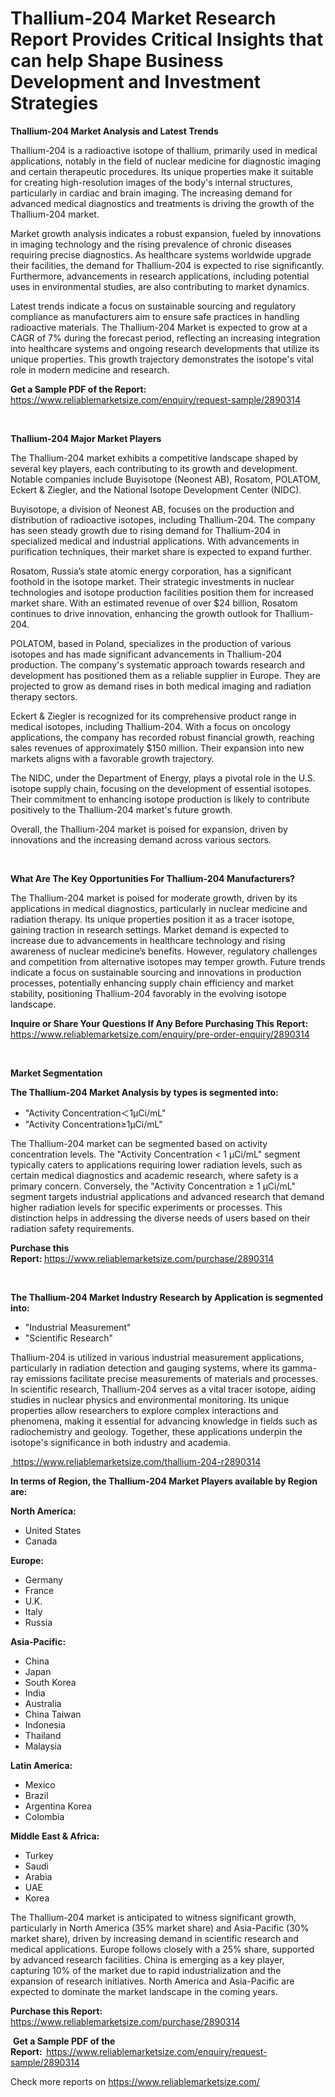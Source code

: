 <p><h1>Thallium-204 Market Research Report Provides Critical Insights that can help Shape Business Development and Investment Strategies</h1></p><p><strong>Thallium-204 Market Analysis and Latest Trends</strong></p>
<p><p>Thallium-204 is a radioactive isotope of thallium, primarily used in medical applications, notably in the field of nuclear medicine for diagnostic imaging and certain therapeutic procedures. Its unique properties make it suitable for creating high-resolution images of the body's internal structures, particularly in cardiac and brain imaging. The increasing demand for advanced medical diagnostics and treatments is driving the growth of the Thallium-204 market.</p><p>Market growth analysis indicates a robust expansion, fueled by innovations in imaging technology and the rising prevalence of chronic diseases requiring precise diagnostics. As healthcare systems worldwide upgrade their facilities, the demand for Thallium-204 is expected to rise significantly. Furthermore, advancements in research applications, including potential uses in environmental studies, are also contributing to market dynamics. </p><p>Latest trends indicate a focus on sustainable sourcing and regulatory compliance as manufacturers aim to ensure safe practices in handling radioactive materials. The Thallium-204 Market is expected to grow at a CAGR of 7% during the forecast period, reflecting an increasing integration into healthcare systems and ongoing research developments that utilize its unique properties. This growth trajectory demonstrates the isotope's vital role in modern medicine and research.</p></p>
<p><strong>Get a Sample PDF of the Report:&nbsp;</strong> <a href="https://www.reliablemarketsize.com/enquiry/request-sample/2890314?utm_campaign=3076&utm_medium=2&utm_source=Github&utm_content=ia&utm_term=14032025&utm_id=thallium-204">https://www.reliablemarketsize.com/enquiry/request-sample/2890314</a></p>
<p>&nbsp;</p>
<p><strong>Thallium-204 Major Market Players</strong></p>
<p><p>The Thallium-204 market exhibits a competitive landscape shaped by several key players, each contributing to its growth and development. Notable companies include Buyisotope (Neonest AB), Rosatom, POLATOM, Eckert & Ziegler, and the National Isotope Development Center (NIDC).</p><p>Buyisotope, a division of Neonest AB, focuses on the production and distribution of radioactive isotopes, including Thallium-204. The company has seen steady growth due to rising demand for Thallium-204 in specialized medical and industrial applications. With advancements in purification techniques, their market share is expected to expand further.</p><p>Rosatom, Russia’s state atomic energy corporation, has a significant foothold in the isotope market. Their strategic investments in nuclear technologies and isotope production facilities position them for increased market share. With an estimated revenue of over $24 billion, Rosatom continues to drive innovation, enhancing the growth outlook for Thallium-204.</p><p>POLATOM, based in Poland, specializes in the production of various isotopes and has made significant advancements in Thallium-204 production. The company's systematic approach towards research and development has positioned them as a reliable supplier in Europe. They are projected to grow as demand rises in both medical imaging and radiation therapy sectors.</p><p>Eckert & Ziegler is recognized for its comprehensive product range in medical isotopes, including Thallium-204. With a focus on oncology applications, the company has recorded robust financial growth, reaching sales revenues of approximately $150 million. Their expansion into new markets aligns with a favorable growth trajectory.</p><p>The NIDC, under the Department of Energy, plays a pivotal role in the U.S. isotope supply chain, focusing on the development of essential isotopes. Their commitment to enhancing isotope production is likely to contribute positively to the Thallium-204 market's future growth.</p><p>Overall, the Thallium-204 market is poised for expansion, driven by innovations and the increasing demand across various sectors.</p></p>
<p>&nbsp;</p>
<p><strong>What Are The Key Opportunities For Thallium-204 Manufacturers?</strong></p>
<p><p>The Thallium-204 market is poised for moderate growth, driven by its applications in medical diagnostics, particularly in nuclear medicine and radiation therapy. Its unique properties position it as a tracer isotope, gaining traction in research settings. Market demand is expected to increase due to advancements in healthcare technology and rising awareness of nuclear medicine’s benefits. However, regulatory challenges and competition from alternative isotopes may temper growth. Future trends indicate a focus on sustainable sourcing and innovations in production processes, potentially enhancing supply chain efficiency and market stability, positioning Thallium-204 favorably in the evolving isotope landscape.</p></p>
<p><strong>Inquire or Share Your Questions If Any Before Purchasing This Report:</strong> <a href="https://www.reliablemarketsize.com/enquiry/pre-order-enquiry/2890314?utm_campaign=3076&utm_medium=2&utm_source=Github&utm_content=ia&utm_term=14032025&utm_id=thallium-204">https://www.reliablemarketsize.com/enquiry/pre-order-enquiry/2890314</a></p>
<p>&nbsp;</p>
<p><strong>Market Segmentation</strong></p>
<p><strong>The Thallium-204 Market Analysis by types is segmented into:</strong></p>
<p><ul><li>"Activity Concentration＜1μCi/mL"</li><li>"Activity Concentration≥1μCi/mL"</li></ul></p>
<p><p>The Thallium-204 market can be segmented based on activity concentration levels. The "Activity Concentration < 1 μCi/mL" segment typically caters to applications requiring lower radiation levels, such as certain medical diagnostics and academic research, where safety is a primary concern. Conversely, the "Activity Concentration ≥ 1 μCi/mL" segment targets industrial applications and advanced research that demand higher radiation levels for specific experiments or processes. This distinction helps in addressing the diverse needs of users based on their radiation safety requirements.</p></p>
<p><strong>Purchase this Report:&nbsp;</strong><a href="https://www.reliablemarketsize.com/purchase/2890314?utm_campaign=3076&utm_medium=2&utm_source=Github&utm_content=ia&utm_term=14032025&utm_id=thallium-204">https://www.reliablemarketsize.com/purchase/2890314</a></p>
<p>&nbsp;</p>
<p><strong>The Thallium-204 Market Industry Research by Application is segmented into:</strong></p>
<p><ul><li>"Industrial Measurement"</li><li>"Scientific Research"</li></ul></p>
<p><p>Thallium-204 is utilized in various industrial measurement applications, particularly in radiation detection and gauging systems, where its gamma-ray emissions facilitate precise measurements of materials and processes. In scientific research, Thallium-204 serves as a vital tracer isotope, aiding studies in nuclear physics and environmental monitoring. Its unique properties allow researchers to explore complex interactions and phenomena, making it essential for advancing knowledge in fields such as radiochemistry and geology. Together, these applications underpin the isotope's significance in both industry and academia.</p></p>
<p><a href="https://www.reliablemarketsize.com/thallium-204-r2890314?utm_campaign=3076&utm_medium=2&utm_source=Github&utm_content=ia&utm_term=14032025&utm_id=thallium-204">&nbsp;https://www.reliablemarketsize.com/thallium-204-r2890314</a></p>
<p><strong>In terms of Region, the Thallium-204 Market Players available by Region are:</strong></p>
<p>
    <p> <strong> North America: </strong>
        <ul>
            <li>United States</li>
            <li>Canada</li>
        </ul>
        </p> 
    <p> <strong> Europe: </strong>
        <ul>
            <li>Germany</li>
            <li>France</li>
            <li>U.K.</li>
            <li>Italy</li>
            <li>Russia</li>
        </ul>
        </p> 
    <p> <strong> Asia-Pacific: </strong>
        <ul>
            <li>China</li>
            <li>Japan</li>
            <li>South Korea</li>
            <li>India</li>
            <li>Australia</li>
            <li>China Taiwan</li>
            <li>Indonesia</li>
            <li>Thailand</li>
            <li>Malaysia</li>
        </ul>
        </p> 
    <p> <strong> Latin America: </strong>
        <ul>
            <li>Mexico</li>
            <li>Brazil</li>
            <li>Argentina Korea</li>
            <li>Colombia</li>
        </ul>
        </p> 
    <p> <strong> Middle East & Africa: </strong>
        <ul>
            <li>Turkey</li>
            <li>Saudi</li>
            <li>Arabia</li>
            <li>UAE</li>
            <li>Korea</li>
        </ul>
    </p>
    </p>
<p><p>The Thallium-204 market is anticipated to witness significant growth, particularly in North America (35% market share) and Asia-Pacific (30% market share), driven by increasing demand in scientific research and medical applications. Europe follows closely with a 25% share, supported by advanced research facilities. China is emerging as a key player, capturing 10% of the market due to rapid industrialization and the expansion of research initiatives. North America and Asia-Pacific are expected to dominate the market landscape in the coming years.</p></p>
<p><strong>Purchase this Report: </strong><a href="https://www.reliablemarketsize.com/purchase/2890314?utm_campaign=3076&utm_medium=2&utm_source=Github&utm_content=ia&utm_term=14032025&utm_id=thallium-204">https://www.reliablemarketsize.com/purchase/2890314</a></p>
<p>&nbsp;<strong>Get a Sample PDF of the Report:&nbsp;&nbsp;</strong><a href="https://www.reliablemarketsize.com/enquiry/request-sample/2890314?utm_campaign=3076&utm_medium=2&utm_source=Github&utm_content=ia&utm_term=14032025&utm_id=thallium-204">https://www.reliablemarketsize.com/enquiry/request-sample/2890314</a></p>
<p><strong></strong></p>
<p>Check more reports on <a href="https://www.reliablemarketsize.com/?utm_campaign=3076&utm_medium=2&utm_source=Github&utm_content=ia&utm_term=14032025&utm_id=thallium-204">https://www.reliablemarketsize.com/</a></p>